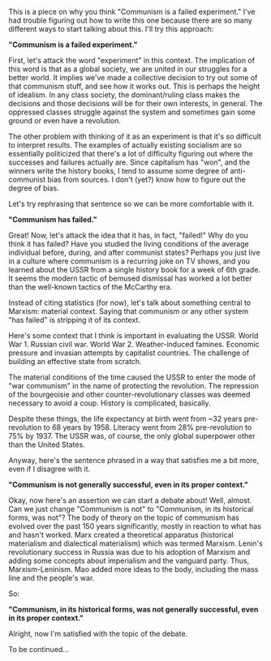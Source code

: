 This is a piece on why you think "Communism is a failed experiment." I've had trouble figuring out how to write this one because there are so many different ways to start talking about this. I'll try this approach:

**"Communism is a failed experiment."**

First, let's attack the word "experiment" in this context. The implication of this word is that as a global society, we are united in our struggles for a better world. It implies we've made a collective decision to try out some of that communism stuff, and see how it works out. This is perhaps the height of idealism. In any class society, the dominant/ruling class makes the decisions and those decisions will be for their own interests, in general. The oppressed classes struggle against the system and sometimes gain some ground or even have a revolution. 

The other problem with thinking of it as an experiment is that it's so difficult to interpret results. The examples of actually existing socialism are so essentially politicized that there's a lot of difficulty figuring out where the successes and failures actually are. Since capitalism has "won", and the winners write the history books, I tend to assume some degree of anti-communist bias from sources. I don't (yet?) know how to figure out the degree of bias.

Let's try rephrasing that sentence so we can be more comfortable with it.

**"Communism has failed."**

Great! Now, let's attack the idea that it has, in fact, "failed!" Why do you think it has failed? Have you studied the living conditions of the average individual before, during, and after communist states? Perhaps you just live in a culture where communism is a recurring joke on TV shows, and you learned about the USSR from a single history book for a week of 6th grade. It seems the modern tactic of bemused dismissal has worked a lot better than the well-known tactics of the McCarthy era.

Instead of citing statistics (for now), let's talk about something central to Marxism: material context. Saying that communism or any other system "has failed" is stripping it of its context.

Here's some context that I think is important in evaluating the USSR. World War 1. Russian civil war. World War 2. Weather-induced famines. Economic pressure and invasian attempts by capitalist countries. The challenge of building an effective state from scratch.

The material conditions of the time caused the USSR to enter the mode of "war communism" in the name of protecting the revolution. The repression of the bourgeoisie and other counter-revolutionary classes was deemed necessary to avoid a coup. History is complicated, basically.

Despite these things, the life expectancy at birth went from ~32 years pre-revolution to 68 years by 1958. Literacy went from 28% pre-revolution to 75% by 1937. The USSR was, of course, the only global superpower other than the United States. 

Anyway, here's the sentence phrased in a way that satisfies me a bit more, even if I disagree with it.

**"Communism is not generally successful, even in its proper context."**

Okay, now here's an assertion we can start a debate about! Well, almost. Can we just change "Communism is not" to "Communism, in its historical forms, was not"? The body of theory on the topic of communism has evolved over the past 150 years significantly, mostly in reaction to what has and hasn't worked. Marx created a theoretical apparatus (historical materialism and dialectical materialism) which was termed Marxism. Lenin's revolutionary success in Russia was due to his adoption of Marxism and adding some concepts about imperialism and the vanguard party. Thus, Marxism-Leninism. Mao added more ideas to the body, including the mass line and the people's war.

So:

**"Communism, in its historical forms, was not generally successful, even in its proper context."**

Alright, now I'm satisfied with the topic of the debate. 

To be continued...